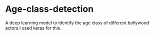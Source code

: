 # Age-class-detection
A deep learning model to identify the age class of different bollywood actors.I used keras for this.
